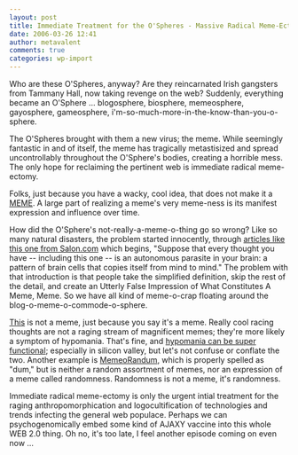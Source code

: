 ```yaml
---
layout: post
title: Immediate Treatment for the O'Spheres - Massive Radical Meme-Ectomy
date: 2006-03-26 12:41
author: metavalent
comments: true
categories: wp-import
---
```

Who are these O'Spheres, anyway? Are they reincarnated Irish gangsters from Tammany Hall, now taking revenge on the web? Suddenly, everything became an O'Sphere ... blogosphere, biosphere, memeosphere, gayosphere, gameosphere, i'm-so-much-more-in-the-know-than-you-o-sphere.  

The O'Spheres brought with them a new virus; the meme. While seemingly fantastic in and of itself, the meme has tragically metastisized and spread uncontrollably throughout the O'Sphere's bodies, creating a horrible mess.  The only hope for reclaiming the pertinent web is immediate radical meme-ectomy.

Folks, just because you have a wacky, cool idea, that does not make it a <a href="https://en.wikipedia.org/wiki/Memes#Dawkins.27_genetic_analogy">MEME</a>.  A large part of realizing a meme's very meme-ness is its manifest expression and influence over time. 

How did the O'Sphere's not-really-a-meme-o-thing go so wrong? Like so many natural disasters, the problem started innocently, through <a href="https://archive.salon.com/july97/21st/meme970710.html">articles like this one from Salon.com</a> which begins, "Suppose that every thought you have -- including this one -- is an autonomous parasite in your brain: a pattern of brain cells that copies itself from mind to mind."  The problem with that introduction is that people take the simplified definition, skip the rest of the detail, and create an Utterly False Impression of What Constitutes A Meme, Meme.  So we have all kind of meme-o-crap floating around the blog-o-meme-o-commode-o-sphere.  

<a href="https://www.unrepentantindividual.com/2005/06/01/time-to-unleash-a-plague/">This</a> is not a meme, just because you say it's a meme.  Really cool racing thoughts are not a raging stream of magnificent memes; they're more likely a symptom of hypomania.  That's fine, and <a href="https://en.wikipedia.org/wiki/Hypomania">hypomania can be super functional</a>; especially in silicon valley, but let's not confuse or conflate the two. Another example is <a href="https://www.memeorandum.com/">MemeoRandum</a>, which is properly spelled as "dum," but is neither a random assortment of memes, nor an expression of a meme called randomness.  Randomness is not a meme, it's randomness.

Immediate radical meme-ectomy is only the urgent intial treatment for the raging  anthropomorphication and logocultification of technologies and trends infecting the general web populace. Perhaps we can psychogenomically embed some kind of AJAXY vaccine into this whole WEB 2.0 thing.  Oh no, it's too late, I feel another episode coming on even now ...
